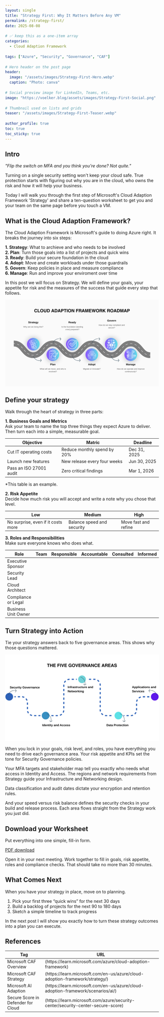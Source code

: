 ```yaml
---
layout: single
title: "Strategy First: Why It Matters Before Any VM"
permalink: /strategy-first/
date: 2025-08-08

# ✅ keep this as a one-item array
categories:
  - Cloud Adaption Framework

tags: ["Azure", "Security", "Governance", "CAF"]

# Hero header on the post page
header:
  image: "/assets/images/Strategy-First-Hero.webp"
  caption: "Photo: canva"

# Social preview image for LinkedIn, Teams, etc.
image: "https://voelker.blog/assets/images/Strategy-First-Social.png"

# Thumbnail used on lists and grids
teaser: "/assets/images/Strategy-First-Teaser.webp"

author_profile: true
toc: true
toc_sticky: true
---
```


## Intro
<i>"Flip the switch on MFA and you think you’re done? Not quite."</i>

Turning on a single security setting won't keep your cloud safe. True protection starts with figuring out why you are in the cloud, who owns the risk and how it will help your business.

Today I will walk you through the first step of Microsoft's Cloud Adaption Framework 'Strategy' and share a ten-question worksheet to get you and your team on the same page before you touch a VM.

## What is the Cloud Adaption Framework?
The Cloud Adaption Framework is Microsoft's guide to doing Azure right. It breaks the journey into six steps:<br>

**1. Strategy**: What to archieve and who needs to be involved<br>
**2. Plan**: Turn those goals into a list of projects and quick wins<br>
**3. Ready**: Build your secure foundation in the cloud<br>
**4. Adopt**: Move and create workloads under those guardrails<br>
**5. Govern**: Keep policies in place and measure compliance<br>
**6. Manage**: Run and improve your enviroment over time<br>

In this post we will focus on Strategy. 
We will define your goals, your appetite for risk and the measures of the success that guide every step that follows. 

![Cloud Adaption Framework Roadmap](/assets/images/CAF-Roadmap.svg)

## Define your strategy
Walk through the heart of strategy in three parts:

**1. Business Goals and Metrics**<br>
Ask your team to name the top three things they expect Azure to deliver.
Then turn each into a simple, measurable goal.

<table>
  <thread>
    <tr>
      <th>Objective</th>
      <th>Matric</th>
      <th>Deadline</th>
    </tr>
  </thread>
  <tbody>
    <tr>
      <td>Cut IT operating costs</td>
      <td>Reduce monthly spend by 20%</td>
      <td>Dec 31, 2025</td>
    </tr>
    <tr>
      <td>Launch new features</td>
      <td>New release every four weeks</td>
      <td>Jun 30, 2025</td> 
    </tr>
      <tr>
      <td>Pass an ISO 27001 audit</td>
      <td>Zero critical findings</td>
      <td>Mar 1, 2026</td> 
    </tr>  
  </tbody>
</table>

*This table is an example.

**2. Risk Appetite**<br>
Decide how much risk you will accept and write a note why you chose that level.

<table>
  <thread>
    <tr>
      <th>Low</th>
      <th>Medium</th>
      <th>High</th>
    </tr>
  </thread>
  <tbody>
    <tr>
      <td>No surprise, even if it costs more</td>
      <td>Balance speed and security</td>
      <td>Move fast and refine</td>
    </tr>
   </tbody>
</table>

**3. Roles and Responsibilities**<br>
Make sure everyone knows who does what. 

<table>
  <thread>
    <tr>
      <th>Role</th>
      <th>Team</th>
      <th>Responsible</th>
      <th>Accountable</th>
      <th>Consulted</th>
      <th>Informed</th>
    </tr>
  </thread>
  <tbody>
    <tr>
      <td>Executive Sponsor</td>
      <td> </td>
      <td> </td>
      <td> </td>
      <td> </td>
      <td> </td>
    </tr>
    <tr>
      <td>Security Lead</td>
      <td> </td>
      <td> </td>
      <td> </td>
      <td> </td>
      <td> </td>
    </tr>
    <tr>
      <td>Cloud Architect</td>
      <td> </td>
      <td> </td>
      <td> </td>
      <td> </td>
      <td> </td>
    </tr>
    <tr>
      <td>Compliance or Legal</td>
      <td> </td>
      <td> </td>
      <td> </td>
      <td> </td>
      <td> </td>
    </tr>
    <tr>
      <td>Business Unit Owner</td>
      <td> </td>
      <td> </td>
      <td> </td>
      <td> </td>
      <td> </td>
    </tr>
   </tbody>
</table>

## Turn Strategy into Action
Tie your strategy answers back to five governance areas. This shows why those questions mattered.

![The five governance areas](/assets/images/governance-area.svg)

When you lock in your goals, risk level, and roles, you have everything you need to drive each governance area. 
Your risk appetite and KPIs set the tone for Security Governance policies. 

Your MFA targets and stakeholder map tell you exactly who needs what access in Identity and Access. 
The regions and network requirements from Strategy guide your Infrastructure and Networking design. 

Data classification and audit dates dictate your encryption and retention rules. 

And your speed versus risk balance defines the security checks in your build and release process. Each area flows straight from the Strategy work you just did.

## Download your Worksheet
Put everything into one simple, fill-in form.

<a href="{{ '/assets/Files/Strategy-Discover-Worksheet.pdf' | relative_url }}" download>PDF download</a>

Open it in your next meeting. Work together to fill in goals, risk appetite, roles and compliance checks. That should take no more than 30 minutes.

## What Comes Next
When you have your strategy in place, move on to planning.

1. Pick your first three “quick wins” for the next 30 days<br>
2. Build a backlog of projects for the next 90 to 180 days<br>
3. Sketch a simple timeline to track progress

In the next post I will show you exactly how to turn these strategy outcomes into a plan you can execute.

## References

<table>
  <thread>
    <tr>
      <th>Tag</th>
      <th>URL</th>
    </tr>
  </thread>
  <tbody>
    <tr>
      <td>Microsoft CAF Overview</td>
      <td>(https://learn.microsoft.com/azure/cloud-adoption-framework)</td>
    </tr>
        <tr>
      <td>Microsoft CAF Strategy</td>
      <td>(https://learn.microsoft.com/en-us/azure/cloud-adoption-framework/strategy/)</td>
    </tr>
    <tr>
      <td>Microsoft AI Adaption</td>
      <td>(https://learn.microsoft.com/en-us/azure/cloud-adoption-framework/scenarios/ai/)</td>
    </tr>
        <tr>
      <td>Secure Score in Defender for Cloud</td>
      <td>(https://learn.microsoft.com/azure/security-center/security-center-secure-score)</td>
    </tr>
   </tbody>
</table>

